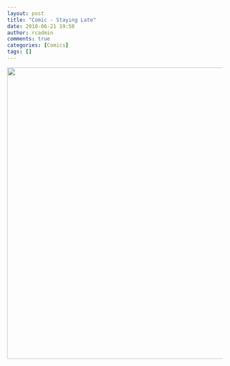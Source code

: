 ```yaml
---
layout: post
title: "Comic - Staying Late"
date: 2010-06-21 19:50
author: rcadmin
comments: true
categories: [Comics]
tags: []
---
```

<a href="http://bitsmack.com/comics/2010/06/21/comic-staying-late/"><img src="http://dl.bitsmack.com/uploads/2010/06/20100621.jpg" alt="" title="If I get Employee of the Month while I'm out just set it on my desk." width="680" height="680" class="alignnone size-full wp-image-1987" /></a>
